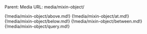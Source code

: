 Parent: Media
URL: media/mixin-object/

{!media/mixin-object/above.md!}
{!media/mixin-object/at.md!}
{!media/mixin-object/below.md!}
{!media/mixin-object/between.md!}
{!media/mixin-object/query.md!}

